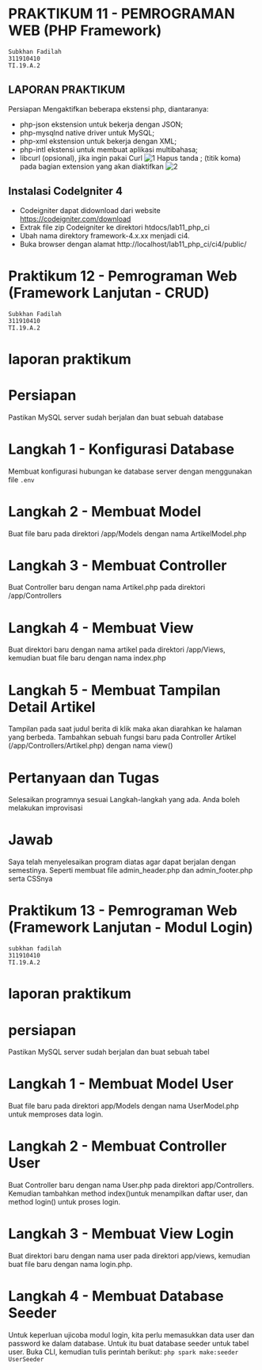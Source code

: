 # PRAKTIKUM 11 - PEMROGRAMAN WEB (PHP Framework)
~~~
Subkhan Fadilah 
311910410
TI.19.A.2
~~~
## LAPORAN PRAKTIKUM
Persiapan
Mengaktifkan beberapa ekstensi php, diantaranya:
- php-json ekstension untuk bekerja dengan JSON;
- php-mysqlnd native driver untuk MySQL;
- php-xml ekstension untuk bekerja dengan XML;
- php-intl ekstensi untuk membuat aplikasi multibahasa;
- libcurl (opsional), jika ingin pakai Curl
![1](https://user-images.githubusercontent.com/56526583/122104213-a583b380-ce41-11eb-9c76-517f8c14321f.png)
Hapus tanda ; (titik koma) pada bagian extension yang akan diaktifkan
![2](https://user-images.githubusercontent.com/56526583/122104287-ba604700-ce41-11eb-9eb8-91735d674f1d.png)
## Instalasi CodeIgniter 4
- Codeigniter dapat didownload dari website https://codeigniter.com/download
- Extrak file zip Codeigniter ke direktori htdocs/lab11_php_ci
- Ubah nama direktory framework-4.x.xx menjadi ci4.
- Buka browser dengan alamat http://localhost/lab11_php_ci/ci4/public/
# Praktikum 12 - Pemrograman Web (Framework Lanjutan - CRUD)
~~~
Subkhan Fadilah
311910410
TI.19.A.2
~~~
# laporan praktikum
# Persiapan
Pastikan MySQL server sudah berjalan dan buat sebuah database
# Langkah 1 - Konfigurasi Database
Membuat konfigurasi hubungan ke database server dengan menggunakan file ```.env```
# Langkah 2 - Membuat Model
Buat file baru pada direktori /app/Models dengan nama ArtikelModel.php
# Langkah 3 - Membuat Controller
Buat Controller baru dengan nama Artikel.php pada direktori /app/Controllers
# Langkah 4 - Membuat View
Buat direktori baru dengan nama artikel pada direktori /app/Views, kemudian buat file baru dengan nama index.php
# Langkah 5 - Membuat Tampilan Detail Artikel
Tampilan pada saat judul berita di klik maka akan diarahkan ke halaman yang berbeda. Tambahkan sebuah fungsi baru pada Controller Artikel (/app/Controllers/Artikel.php) dengan nama view()
# Pertanyaan dan Tugas
Selesaikan programnya sesuai Langkah-langkah yang ada. Anda boleh melakukan improvisasi
# Jawab
Saya telah menyelesaikan program diatas agar dapat berjalan dengan semestinya. Seperti membuat file admin_header.php dan admin_footer.php serta CSSnya
# Praktikum 13 - Pemrograman Web (Framework Lanjutan - Modul Login)
~~~
subkhan fadilah
311910410
TI.19.A.2
~~~
# laporan praktikum
# persiapan
Pastikan MySQL server sudah berjalan dan buat sebuah tabel 
# Langkah 1 - Membuat Model User
Buat file baru pada direktori app/Models dengan nama UserModel.php untuk memproses data login.
# Langkah 2 - Membuat Controller User
Buat Controller baru dengan nama User.php pada direktori app/Controllers. Kemudian tambahkan method index()untuk menampilkan daftar user, dan method login() untuk proses login.
# Langkah 3 - Membuat View Login
Buat direktori baru dengan nama user pada direktori app/views, kemudian buat file baru dengan nama login.php.
# Langkah 4 - Membuat Database Seeder
Untuk keperluan ujicoba modul login, kita perlu memasukkan data user dan password ke dalam database. Untuk itu buat database seeder untuk tabel user. Buka CLI, kemudian tulis perintah berikut: ```php spark make:seeder UserSeeder```
